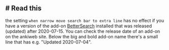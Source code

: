 <h2># Read this</h2>

the setting `when narrow move search bar to extra line` has no effect if you have a version 
of the add-on [BetterSearch](https://ankiweb.net/shared/info/1052724801) installed that was 
released (updated) after 2020-07-15. You can check the release date of an add-on on the 
ankiweb site. Below the big and bold add-on name there's a small line that has 
e.g. "Updated 2020-07-04".
